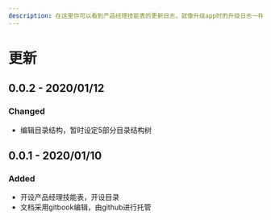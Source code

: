 ```yaml
---
description: 在这里你可以看到产品经理技能表的更新日志，就像升级app时的升级日志一样。
---
```


# 更新

## 0.0.2 - 2020/01/12

### Changed

* 编辑目录结构，暂时设定5部分目录结构树

## 0.0.1 - 2020/01/10

### Added

* 开设产品经理技能表，开设目录
* 文档采用gitbook编辑，由github进行托管



